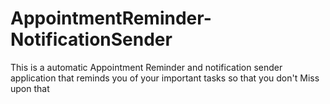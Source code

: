 # AppointmentReminder-NotificationSender
This is a automatic Appointment Reminder and notification sender application that reminds you of your important tasks so that you don't Miss upon that
